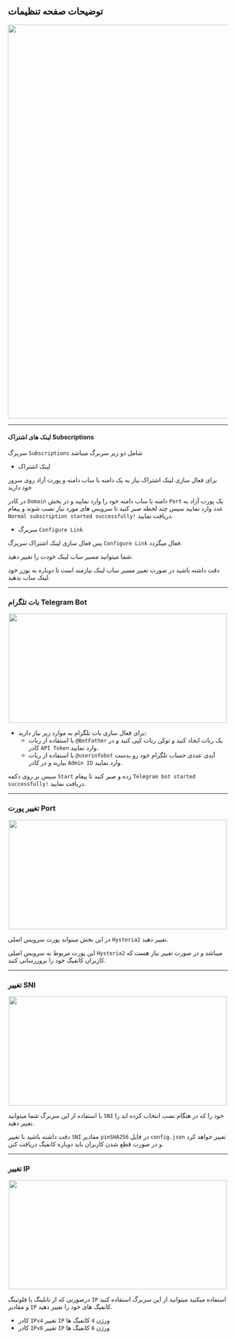## توضیحات صفحه تنظیمات

<p align="center">
 <img src="https://github.com/user-attachments/assets/0853e535-f4ce-4c24-989e-8dc5bdf4d58f" width="800" height="900">
</p>


---

#### لینک های اشتراک Subscriptions 

سربرگ `Subscriptions` شامل دو زیر سربرگ میباشد

- لینک اشتراک 

برای فعال سازی لینک اشتراک  نیاز به یک دامنه یا ساب دامنه و پورت آزاد روی سرور خود دارید

در کادر `Domain` دامنه یا ساب دامنه خود را وارد نمایید و در بخش `Port` یک پورت آزاد به عدد وارد نمایید سپس چند لحظه صبر کنید تا سرویس های مورد نیاز نصب شوند و پیغام `Normal subscription started successfully!` دریافت نمایید.

- سربرگ `Configure Link`

پس فعال سازی لینک اشتراک سربرگ `Configure Link` فعال میگردد.

شما میتوانید مسیر ساب لینک خودت را تغییر دهید.

دقت داشته باشید در صورت تغییر مسیر ساب لینک نیازمند است تا دوباره به یوزر خود لینک ساب بدهید.

---

### بات تلگرام Telegram Bot

<p align="center">
 <img src="https://github.com/user-attachments/assets/3895c879-a1b9-4f91-be28-a0a3c202ec76" width="500" height="250">
</p>

- برای فعال سازی بات تلگرام به موارد زیر نیاز دارید:
  - با استفاده از ربات `@BotFather` یک ربات ایجاد کنید و توکن ربات کپی کنید و در کادر `API Token` وارد نمایید.
  - با استفاده از ربات `@userinfobot` آیدی عددی حساب تلگرام خود رو بدست بیارید و در کادر `Admin ID` وارد نمایید.

سپس بر روی دکمه `Start` زده و صبر کنید تا پیغام `Telegram bot started successfully!` دریافت نمایید.

---

### تغییر پورت Port 


<p align="center">
 <img src="https://github.com/user-attachments/assets/9dbcea87-1bf8-4e7f-aa7c-6f1aa2f62c50" width="500" height="250">
</p>

در این بخش میتواند پورت سرویس اصلی `Hysteria2` تغییر دهید.

این پورت مربوط به سرویس اصلی `Hysteria2` میباشد و در صورت تغییر نیاز هست که کاربران کانفیگ خود را بروزرسانی کنند.

---

### تغییر SNI 

<p align="center">
 <img src="https://github.com/user-attachments/assets/d827da74-a8cb-4323-aa42-dfbbb599834b" width="500" height="250">
</p>

با استفاده از این سربرگ شما میتوانید `SNI` خود را که در هنگام نصب انتخاب کرده اید را تغییر دهید.

دقت داشته باشید با تغییر `SNI` مقادیر `pinSHA256` در فایل `config.json` تغییر خواهد کرد و در صورت قطع شدن کاربران باید دوباره کانفیگ دریافت کنن.


---

### تغییر IP


<p align="center">
 <img src="https://github.com/user-attachments/assets/b19f2ca7-23e6-4f9c-b424-1e6c5bc5ce30" width="500" height="250">
</p>


درصورتی که از تانلینگ یا فلوتینگ `IP` استفاده میکنید میتوانید از این سربرگ استفاده کنید و مقادیر `IP` کانفیگ های خود را تغییر دهید.


- کادر `IPv4` تغییر `IP` ورژن `4` کانفیگ ها
- کادر `IPv6` تغییر `IP` ورژن `6` کانفیگ ها
